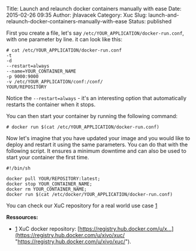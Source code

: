 Title: Launch and relaunch docker containers manually with ease
Date: 2015-02-26 09:35
Author: jhlavacek
Category: Xuc
Slug: launch-and-relaunch-docker-containers-manually-with-ease
Status: published

First you create a file, let's say
`/etc/YOUR_APPLICATION/docker-run.conf`, with one parameter by line. it
can look like this:

~~~
# cat /etc/YOUR_APPLICATION/docker-run.conf
-t
-d
--restart=always
--name=YOUR_CONTAINER_NAME
-p 9000:9000
-v /etc/YOUR_APPLICATION/conf:/conf/
YOUR/REPOSITORY
~~~


Notice the `--restart=always` - it's an interesting option that
automatically restarts the container when it stops.

You can then start your container by running the following command:

~~~
# docker run $(cat /etc/YOUR_APPLICATION/docker-run.conf)
~~~


Now let's imagine that you have updated your image and you would like to
deploy and restart it using the same parameters. You can do that with
the following script. It ensures a minimum downtime and can also be used
to start your container the first time.

~~~
#!/bin/sh

docker pull YOUR/REPOSITORY:latest;
docker stop YOUR_CONTAINER_NAME;
docker rm YOUR_CONTAINER_NAME;
docker run $(cat /etc/docker/YOUR_APPLICATION/docker-run.conf)
~~~


You can check our XuC repository for a real world use case [1](1 "1")

**Ressources:**

-   [1](1 "1") XuC docker repository:
    [https://registry.hub.docker.com/u/x...](https://registry.hub.docker.com/u/xivo/xuc/ "https://registry.hub.docker.com/u/xivo/xuc/").

</p>

